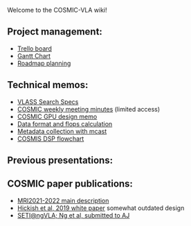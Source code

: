Welcome to the COSMIC-VLA wiki!

## Project management:
* [Trello board](https://trello.com/b/K4d1jXQS/cosmic-vla)
* [Gantt Chart](https://drive.google.com/file/d/14QTlJbZEkx8_5qUNgs0EAgyQtQoeBEgK/view?usp=sharing)
* [Roadmap planning](https://docs.google.com/document/d/1nDtOfW71EruebsAeaTjjUV2HyhS5Rfpo4atIe5qpj1Y/edit#heading=h.dc9xlo2irlap)

## Technical memos:
* [VLASS Search Specs](https://docs.google.com/document/d/1nkqZMf7MsKGVg0uA8HHg7nyPqBiHngm1F1yP_t-DxFc/edit?usp=sharing)
* [COSMIC weekly meeting minutes](https://docs.google.com/document/d/1n4c8C7agsP-IJm5UEjiFZ4XCRolCnSUMZqB_bs5TNK8/edit?usp=sharing
) (limited access)
* [COSMIC GPU design memo](https://docs.google.com/document/d/1Gsjts7yBKOXvuVtMFjaWW5IVB7knOvnaDZvB71SYYa0/edit)
* [Data format and flops calculation](https://docs.google.com/spreadsheets/d/1nBg8_RJp51gihRQK03zA6st_9hRyWhyO-QC6rQ72_Ns/edit#gid=0)
* [Metadata collection with mcast](https://docs.google.com/document/d/1-JNBLu0shSc37QVmYsgGC8zLYKIW3eoW6-BmuoSIi5U/edit)
* [COSMIS DSP flowchart](https://drive.google.com/file/d/1uvJGjCCOi-rpOVnLSkC_L1pJtnS2vnZ5/view)


## Previous presentations: 

## COSMIC paper publications:
* [MRI2021-2022 main description](https://drive.google.com/file/d/1HAF9AT9CL8ye8EIYFT2CmGkzXPzcN9TY/view?usp=sharing)
* [Hickish et al, 2019 white paper](https://ui.adsabs.harvard.edu/abs/2019BAAS...51g.269H/abstract) somewhat outdated design
* [SETI@ngVLA; Ng et al, submitted to AJ](https://drive.google.com/file/d/1_zQMk7uJgYrZDlLSezKBmmzcb_v6U0x1/view)
